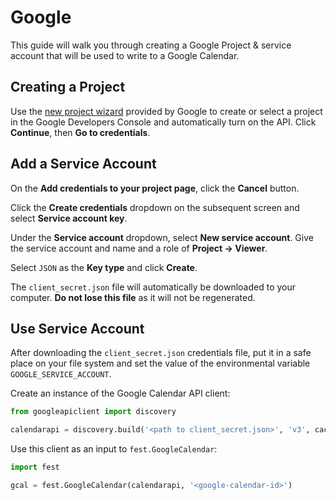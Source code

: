 # Google

This guide will walk you through creating a Google Project & service account that will be used to write to a Google Calendar.

## Creating a Project

Use the [new project wizard](https://console.developers.google.com/start/api?id=calendar) provided by Google to create or select a project in the Google Developers Console and automatically turn on the API. Click **Continue**, then **Go to credentials**.

## Add a Service Account

On the **Add credentials to your project page**, click the **Cancel** button.

Click the **Create credentials** dropdown on the subsequent screen and select **Service account key**.

Under the **Service account** dropdown, select **New service account**. Give the service account and name and a role of **Project -> Viewer**.

Select `JSON` as the **Key type** and click **Create**.

The `client_secret.json` file will automatically be downloaded to your computer. **Do not lose this file** as it will not be regenerated.

## Use Service Account

After downloading the `client_secret.json` credentials file, put it in a safe place on your file system and set the value of the environmental variable `GOOGLE_SERVICE_ACCOUNT`.

Create an instance of the Google Calendar API client:

```python
from googleapiclient import discovery

calendarapi = discovery.build('<path to client_secret.json>', 'v3', cache_discovery=False)
```

Use this client as an input to `fest.GoogleCalendar`:

```python
import fest

gcal = fest.GoogleCalendar(calendarapi, '<google-calendar-id>')
```
